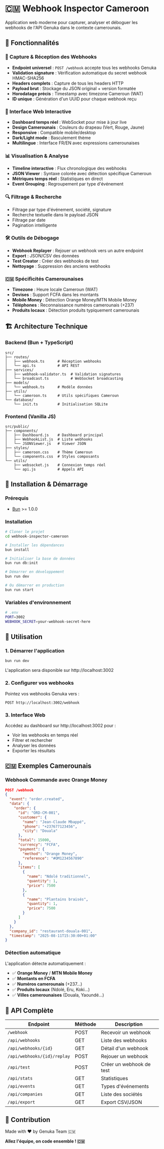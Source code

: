 # 🇨🇲 Webhook Inspector Cameroon

Application web moderne pour capturer, analyser et déboguer les webhooks de l'API Genuka dans le contexte camerounais.

## 🚀 Fonctionnalités

### 📡 Capture & Réception des Webhooks
- **Endpoint universel** : `POST /webhook` accepte tous les webhooks Genuka
- **Validation signature** : Vérification automatique du secret webhook HMAC-SHA256
- **Headers complets** : Capture de tous les headers HTTP
- **Payload brut** : Stockage du JSON original + version formatée
- **Horodatage précis** : Timestamp avec timezone Cameroun (WAT)
- **ID unique** : Génération d'un UUID pour chaque webhook reçu

### 🎨 Interface Web Interactive
- **Dashboard temps réel** : WebSocket pour mise à jour live
- **Design Camerounais** : Couleurs du drapeau (Vert, Rouge, Jaune)
- **Responsive** : Compatible mobile/desktop
- **Dark/Light mode** : Basculement thème
- **Multilingue** : Interface FR/EN avec expressions camerounaises

### 📊 Visualisation & Analyse
- **Timeline interactive** : Flux chronologique des webhooks
- **JSON Viewer** : Syntaxe colorée avec détection spécifique Cameroun
- **Métriques temps réel** : Statistiques en direct
- **Event Grouping** : Regroupement par type d'événement

### 🔍 Filtrage & Recherche
- Filtrage par type d'événement, société, signature
- Recherche textuelle dans le payload JSON
- Filtrage par date
- Pagination intelligente

### 🛠️ Outils de Débogage
- **Webhook Replayer** : Rejouer un webhook vers un autre endpoint
- **Export** : JSON/CSV des données
- **Test Creator** : Créer des webhooks de test
- **Nettoyage** : Suppression des anciens webhooks

### 🇨🇲 Spécificités Camerounaises
- **Timezone** : Heure locale Cameroun (WAT)
- **Devises** : Support FCFA dans les montants
- **Mobile Money** : Détection Orange Money/MTN Mobile Money
- **Téléphones** : Reconnaissance numéros camerounais (+237)
- **Produits locaux** : Détection produits typiquement camerounais

## 🏗️ Architecture Technique

### Backend (Bun + TypeScript)
```
src/
├── routes/
│   ├── webhook.ts      # Réception webhooks
│   └── api.ts          # API REST
├── services/
│   ├── webhook-validator.ts  # Validation signatures
│   └── broadcast.ts          # WebSocket broadcasting
├── models/
│   └── webhook.ts      # Modèle données
├── utils/
│   └── cameroon.ts     # Utils spécifiques Cameroun
└── database/
    └── init.ts         # Initialisation SQLite
```

### Frontend (Vanilla JS)
```
src/public/
├── components/
│   ├── Dashboard.js    # Dashboard principal
│   ├── WebhookList.js  # Liste webhooks
│   └── JSONViewer.js   # Viewer JSON
├── styles/
│   ├── cameroon.css    # Thème Cameroun
│   └── components.css  # Styles composants
└── utils/
    ├── websocket.js    # Connexion temps réel
    └── api.js          # Appels API
```

## 🚀 Installation & Démarrage

### Prérequis
- [Bun](https://bun.sh/) >= 1.0.0

### Installation
```bash
# Cloner le projet
cd webhook-inspector-cameroon

# Installer les dépendances
bun install

# Initialiser la base de données
bun run db:init

# Démarrer en développement
bun run dev

# Ou démarrer en production
bun run start
```

### Variables d'environnement
```bash
# .env
PORT=3002
WEBHOOK_SECRET=your-webhook-secret-here
```

## 📖 Utilisation

### 1. Démarrer l'application
```bash
bun run dev
```
L'application sera disponible sur http://localhost:3002

### 2. Configurer vos webhooks
Pointez vos webhooks Genuka vers :
```
POST http://localhost:3002/webhook
```

### 3. Interface Web
Accédez au dashboard sur http://localhost:3002 pour :
- Voir les webhooks en temps réel
- Filtrer et rechercher
- Analyser les données
- Exporter les résultats

## 🇨🇲 Exemples Camerounais

### Webhook Commande avec Orange Money
```json
POST /webhook
{
  "event": "order.created",
  "data": {
    "order": {
      "id": "ORD-CM-001",
      "customer": {
        "name": "Jean-Claude Mbappé",
        "phone": "+237677123456",
        "city": "Douala"
      },
      "total": 15000,
      "currency": "FCFA",
      "payment": {
        "method": "Orange Money",
        "reference": "#OM1234567890"
      },
      "items": [
        {
          "name": "Ndolé traditionnel",
          "quantity": 1,
          "price": 7500
        },
        {
          "name": "Plantains braisés",
          "quantity": 1,
          "price": 7500
        }
      ]
    }
  },
  "company_id": "restaurant-douala-001",
  "timestamp": "2025-08-11T15:30:00+01:00"
}
```

### Détection automatique
L'application détecte automatiquement :
- ✅ **Orange Money** / **MTN Mobile Money**
- ✅ **Montants en FCFA**
- ✅ **Numéros camerounais** (+237...)
- ✅ **Produits locaux** (Ndolé, Eru, Koki...)
- ✅ **Villes camerounaises** (Douala, Yaoundé...)

## 🚀 API Complète

| Endpoint | Méthode | Description |
|----------|---------|-------------|
| `/webhook` | POST | Recevoir un webhook |
| `/api/webhooks` | GET | Liste des webhooks |
| `/api/webhooks/{id}` | GET | Détail d'un webhook |
| `/api/webhooks/{id}/replay` | POST | Rejouer un webhook |
| `/api/test` | POST | Créer un webhook de test |
| `/api/stats` | GET | Statistiques |
| `/api/events` | GET | Types d'événements |
| `/api/companies` | GET | Liste des sociétés |
| `/api/export` | GET | Export CSV/JSON |

## 🤝 Contribution

Made with ❤️ by Genuka Team 🇨🇲

**Allez l'équipe, on code ensemble ! 🇨🇲**
